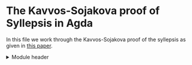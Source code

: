 # The Kavvos-Sojakova proof of Syllepsis in Agda

In this file we work through the Kavvos-Sojakova proof of the syllepsis as given in [this paper](https://dl.acm.org/doi/10.1145/3531130.3533347).

<details>
<summary> Module header </summary>
```agda
module Syllepsis where

open import Agda.Builtin.Equality

variable
  X Y Z : Set
  x y z w : X
  p q r s t u v : x ≡ y
```
</details>

We start by defining composition of paths. Note that the one below is the weakest form of equality we can give with the J rule, and does not give us the definitional equality `refl ∙ p = p′. This was done to see if any of the paper proof relied on this property, and it was found that this was used in two places, which were both easily fixable. After this we give the horizontal composition of 2-paths, and both whiskering operations, as in the paper.
```agda
infixr 5 _∙_
_∙_ : x ≡ y → y ≡ z → x ≡ z
refl ∙ refl = refl

infixl 6 _⋆_
_⋆_ : (α : p ≡ q) → (β : r ≡ s) → p ∙ r ≡ q ∙ s
refl ⋆ refl = refl

lwhisk : (p : x ≡ y) → (α : q ≡ r) → p ∙ q ≡ p ∙ r
lwhisk p refl = refl

rwhisk : (α : p ≡ q) → (r : y ≡ z) → p ∙ r ≡ q ∙ r
rwhisk refl r = refl
```

We next give some standard properties of equality.
<details>
<summary>Standard properties of equality</summary>
```agda
sym : x ≡ y → y ≡ x
sym refl = refl

linv : (p : x ≡ y) → sym p ∙ p ≡ refl
linv refl = refl

rinv : (p : x ≡ y) → p ∙ sym p ≡ refl
rinv refl = refl

cong : (f : X → Y) → x ≡ y → f x ≡ f y
cong f refl = refl

cong₂ : (f : X → Y → Z) → x ≡ y → z ≡ w → f x z ≡ f y w
cong₂ f refl refl = refl

lunit : (p : x ≡ y) → refl ∙ p ≡ p
lunit refl = refl

runit : (p : x ≡ y) → p ∙ refl ≡ p
runit refl = refl

assoc : (p : x ≡ y) → (q : y ≡ z) → (r : z ≡ w) → (p ∙ q) ∙ r ≡ p ∙ (q ∙ r)
assoc refl refl refl = refl
```
</details>

Using these we can set up equational reasoning, as in the [standard library](https://agda.github.io/agda-stdlib/Relation.Binary.PropositionalEquality.Core.html#2708). We set this up slightly differently to normal, so that no extra reflexivity is added to the end of the proof. This is necessary as we are trying to reason about the paths we define with equational reasoning. Equational reasoning does not allow us to do anything tha could not be done with path composition, but it increases the readability of proofs considerably.

<details>
<summary>Equational Reasoning</summary>
```agda
module ≡-Reasoning {A : Set} where

  infixr 3 step-end step-end˘
  infixr 2 _≡⟨⟩_ step-≡ step-≡˘
  infix  1 begin_

  begin_ : ∀{x y : A} → x ≡ y → x ≡ y
  begin_ x≡y = x≡y

  _≡⟨⟩_ : ∀ (x {y} : A) → x ≡ y → x ≡ y
  _ ≡⟨⟩ x≡y = x≡y

  step-≡ : ∀ (x {y z} : A) → y ≡ z → x ≡ y → x ≡ z
  step-≡ _ y≡z x≡y = x≡y ∙ y≡z

  step-≡˘ : ∀ (x {y z} : A) → y ≡ z → y ≡ x → x ≡ z
  step-≡˘ _ y≡z y≡x = (sym y≡x) ∙ y≡z

  step-end : ∀ (x y : A) → x ≡ y → x ≡ y
  step-end _ _ x≡y = x≡y

  step-end˘ : ∀ (x y : A) → y ≡ x → x ≡ y
  step-end˘ _ _ y≡x = sym y≡x

  syntax step-≡  x y≡z x≡y = x ≡⟨  x≡y ⟩ y≡z
  syntax step-≡˘ x y≡z y≡x = x ≡˘⟨ y≡x ⟩ y≡z
  syntax step-end  x y x≡y = x ≡⟨  x≡y ⟩′ y ∎
  syntax step-end˘ x y y≡x = x ≡˘⟨ y≡x ⟩′ y ∎
```
</details>

## Squares
We next formalise the various lemmas about squares that appear in section 5. This is a change in order from the paper, but allows us to keep all square related lemmas in the same place, at the cost of delaying the definition of Eckmann-Hilton. We start with the definition of a square.
```agda
Square : (p : x ≡ y) → (q : x ≡ z) → (r : y ≡ w) → (s : z ≡ w) → Set
Square p q r s = p ∙ r ≡ q ∙ s
```
We now show Lemma 3.1, that degenerate squares are equivalent to paths. We rename ⇉ and ⇊ to cancel→ and cancel↓ as ⇉ and ⇊ are hard to read.
```agda
cancel→ : Square p refl refl q → p ≡ q
cancel→ {p = p} {q = q} α = begin
  p
    ≡˘⟨ runit p ⟩
  p ∙ refl
    ≡⟨ α ⟩
  refl ∙ q
    ≡⟨ lunit q ⟩′
  q ∎
  where open ≡-Reasoning

cancel→′ : p ≡ q → Square p refl refl q
cancel→′ {p = p} {q = q} α = begin
  p ∙ refl
    ≡⟨ runit p ⟩
  p
    ≡⟨ α ⟩
  q
    ≡˘⟨ lunit q ⟩′
  refl ∙ q ∎
  where open ≡-Reasoning

cancel→linv : {p q : x ≡ y} → (α : Square p refl refl q) → cancel→′ (cancel→ α) ≡ α
cancel→linv {p = p} {q = q} α = begin
  runit p ∙ (sym (runit p) ∙ α ∙ lunit q) ∙ sym (lunit q)
    ≡⟨ lwhisk (runit p) (assoc _ _ _) ⟩
  runit p ∙ sym (runit p) ∙ (α ∙ lunit q) ∙ sym (lunit q)
    ≡˘⟨ assoc _ _ _ ⟩
  (runit p ∙ sym (runit p)) ∙ (α ∙ lunit q) ∙ sym (lunit q)
    ≡⟨ (rinv (runit p)) ⋆ (assoc _ _ _ ∙ (refl ⋆ rinv (lunit q))) ⟩
  refl ∙ α ∙ refl
    ≡⟨ lunit (α ∙ refl) ⟩
  α ∙ refl
    ≡⟨ runit α ⟩′
  α ∎
  where open ≡-Reasoning

cancel→rinv : (α : p ≡ q) → cancel→ (cancel→′ α) ≡ α
cancel→rinv {p = refl} refl = refl

cancel↓ : Square refl q p refl → p ≡ q
cancel↓ {q = q} {p = p} α = begin
  p
    ≡˘⟨ lunit p ⟩
  refl ∙ p
    ≡⟨ α ⟩
  q ∙ refl
    ≡⟨ runit q ⟩′
  q ∎
  where open ≡-Reasoning

cancel↓′ : p ≡ q → Square refl q p refl
cancel↓′ {p = p} {q = q} α = begin
  refl ∙ p
    ≡⟨ lunit p ⟩
  p
    ≡⟨ α ⟩
  q
    ≡˘⟨ runit q ⟩′
  q ∙ refl ∎
  where open ≡-Reasoning

cancel↓linv : {p q : x ≡ y} → (α : Square refl p q refl) → cancel↓′ (cancel↓ α) ≡ α
cancel↓linv {p = p} {q = q} α = begin
  lunit q ∙ (sym (lunit q) ∙ α ∙ runit p) ∙ sym (runit p)
    ≡⟨ lwhisk (lunit q) (assoc _ _ _) ⟩
  lunit q ∙ sym (lunit q) ∙ (α ∙ runit p) ∙ sym (runit p)
    ≡˘⟨ assoc _ _ _ ⟩
  (lunit q ∙ sym (lunit q)) ∙ (α ∙ runit p) ∙ sym (runit p)
    ≡⟨ rinv (lunit q) ⋆ (assoc _ _ _ ∙ (refl ⋆ rinv (runit p))) ⟩
  refl ∙ α ∙ refl
    ≡⟨ lunit (α ∙ refl) ⟩
  α ∙ refl
    ≡⟨ runit α ⟩′
  α ∎
  where open ≡-Reasoning
```

We can define the horizontal and vertical composition of squares.
```agda
horiz : Square p q r s → Square s t u v → Square p (q ∙ t) (r ∙ u) v
horiz {p = p} {q = q} {r = r} {s = s} {t = t} {u = u} {v = v} α β = begin
  p ∙ (r ∙ u)
    ≡˘⟨ assoc p r u ⟩
  (p ∙ r) ∙ u
    ≡⟨ rwhisk α u ⟩
  (q ∙ s) ∙ u
    ≡⟨ assoc q s u ⟩
  q ∙ (s ∙ u)
    ≡⟨ lwhisk q β ⟩
  q ∙ (t ∙ v)
    ≡˘⟨ assoc q t v ⟩′
  (q ∙ t) ∙ v ∎
  where open ≡-Reasoning

vert : Square p q r s → Square t r u v → Square (p ∙ t) q u (s ∙ v)
vert {p = p} {q = q} {r = r} {s = s} {t = t} {u = u} {v = v} α β = begin
  (p ∙ t) ∙ u
    ≡⟨ assoc p t u ⟩
  p ∙ (t ∙ u)
    ≡⟨ lwhisk p β ⟩
  p ∙ (r ∙ v)
    ≡˘⟨ assoc p r v ⟩
  (p ∙ r) ∙ v
    ≡⟨ rwhisk α v ⟩
  (q ∙ s) ∙ v
    ≡⟨ assoc q s v ⟩′
  q ∙ (s ∙ v) ∎
  where open ≡-Reasoning
```

We prove lemmas 5.1 and 5.2. The helper functions here abstract over the equivalences between paths and degenerate squares at which point we can use `cancel→linv` to fix the type.
```agda
horiz→help : {p q r : x ≡ y} → (α : p ≡ q) → (β : q ≡ r) → α ∙ β ≡ cancel→ (horiz (cancel→′ α) (cancel→′ β))
horiz→help {p = refl} refl refl = refl

horiz→ : {p q r : x ≡ y} → (α : Square p refl refl q) → (β : Square q refl refl r) → cancel→ α ∙ cancel→ β ≡ cancel→ (horiz α β)
horiz→ α β = (horiz→help (cancel→ α) (cancel→ β)) ∙ cong₂ (λ a b → cancel→ (horiz a b)) (cancel→linv α) (cancel→linv β)

vert→help : {p q : x ≡ y} → {r s : y ≡ z} → (α : p ≡ q) → (β : r ≡ s) → α ⋆ β ≡ cancel→ (vert (cancel→′ α) (cancel→′ β))
vert→help {p = refl} {r = refl} refl refl = refl

vert→ : {p q : x ≡ y} → {r s : y ≡ z} → (α : Square p refl refl q) → (β : Square r refl refl s) → cancel→ α ⋆ cancel→ β ≡ cancel→ (vert α β)
vert→ α β = vert→help (cancel→ α) (cancel→ β) ∙ cong₂ (λ a b → cancel→ (vert a b)) (cancel→linv α) (cancel→linv β)
```

## Eckmann-Hilton
We can now prove Eckmann-Hilton, starting with Lemmas 2.1 and 2.2, which proceed by path induction as promised.
```agda
ulnat : (α : p ≡ q) → Square (lwhisk refl α) (lunit p) (lunit q) α
ulnat {p = refl} refl = refl

urnat : (α : p ≡ q) → Square (rwhisk α refl) (runit p) (runit q) α
urnat {q = refl} refl = refl

wlrnat : {p q : x ≡ y} → {r s : y ≡ z} → (α : p ≡ q) → (β : r ≡ s)
       → Square (lwhisk p β) (rwhisk α r) (rwhisk α s) (lwhisk q β)
wlrnat refl refl = refl
```

Eckmann-Hilton is then the following.
```agda
eh : (p q : refl {x = x} ≡ refl) → p ∙ q ≡ q ∙ p
eh p q = begin
  p ∙ q
    ≡˘⟨ cancel→ (ulnat p) ⋆ cancel→ (urnat q) ⟩
  lwhisk refl p ∙ rwhisk q refl
    ≡⟨ wlrnat q p ⟩
  rwhisk q refl ∙ lwhisk refl p
    ≡⟨ cancel→ (urnat q) ⋆ cancel→ (ulnat p) ⟩′
  q ∙ p ∎
  where open ≡-Reasoning
```

We can prove the lemmas for Eckmann-Hilton on reflexivity as in the paper. The helper functions here correspond to the 'pentagon' equations in the paper.
```agda
ehlreflhelp : {p q : x ≡ y} → (α : p ≡ q) → (r : y ≡ z) → (s : p ∙ r ≡ q ∙ r) → (θ : rwhisk α r ≡ s)
            → (sym (refl ⋆ θ) ∙ wlrnat α refl ∙ θ ⋆ refl) ∙ runit s ≡ lunit s
ehlreflhelp refl r .(rwhisk refl r) refl = refl

ehlrefl : (p : refl {x = x} ≡ refl) → eh refl p ∙ runit p ≡ lunit p
ehlrefl p = ehlreflhelp p refl p (cancel→ (urnat p))

ehrreflhelp : (p : x ≡ y) → {q r : y ≡ z} → (β : q ≡ r) → (s : p ∙ q ≡ p ∙ r) → (θ : lwhisk p β ≡ s)
            → (sym (θ ⋆ refl) ∙ wlrnat refl β ∙ refl ⋆ θ) ∙ lunit s ≡ runit s
ehrreflhelp p refl .(lwhisk p refl) refl = refl

ehrrefl : (p : refl {x = x} ≡ refl) → eh p refl ∙ lunit p ≡ runit p
ehrrefl p = ehrreflhelp refl p p (cancel→ (ulnat p))
```

We can also give proofs of both Lemmas 6.1 and 6.2. Again, as promised the results follow quickly from path induction. In the first two naturality lemmas we are left with a very degenerate square, which can be filled with `cancel↓′` on `refl`.
```agda
ehnatl : {p q : refl {x = x} ≡ refl} → (α : p ≡ q) → (r : refl {x = x} ≡ refl) → Square (rwhisk α r) (eh p r) (eh q r) (lwhisk r α)
ehnatl refl r = cancel↓′ refl

ehnatr : {p q : refl {x = x} ≡ refl} → (α : p ≡ q) → (r : refl {x = x} ≡ refl) → Square (lwhisk r α) (eh r p) (eh r q) (rwhisk α r)
ehnatr refl r = cancel↓′ refl

ehnatlnat : {p : refl {x = x} ≡ refl} → (α : refl ≡ p) → horiz (ehnatl α refl) (ulnat α) ≡ lwhisk (rwhisk α refl) (ehrrefl p) ∙ urnat α
ehnatlnat refl = refl

ehnatrnat : {p : refl {x = x} ≡ refl} → (α : refl ≡ p) → horiz (ehnatr α refl) (urnat α) ≡ lwhisk (lwhisk refl α) (ehlrefl p) ∙ ulnat α
ehnatrnat refl = refl
```

## The Syllepsis

We now have all the components of the syllepsis. The paper splits the syllepsis into a square `squareb`, and two triangles `trianglea` and `triangleb`. We cane construct `squareb` easily by path induction.
```agda
squareb : {p q r s : refl {x = x} ≡ refl} → (α : p ≡ q) → (β : r ≡ s) → Square (wlrnat α β ⋆ refl) (vert (ehnatr β p) (ehnatl α s)) (vert (ehnatl α r) (ehnatr β q)) (refl ⋆ sym (wlrnat β α))
squareb refl refl = cancel↓′ refl
```
We will construct triangles a and c with the second proof given in the paper. We start by proving lemma 7.2. We first use path induction over the last two arguments, and then pass from degenerate squares to paths in `squarelemhelp` which allows us to finish the proof using path induction.
```agda
squarelemhelp : {p q r : x ≡ y} → {u v w : y ≡ z}
              → (α : p ≡ q)
              → (β : q ≡ r)
              → (γ : u ≡ v)
              → (δ : v ≡ w)
              → α ⋆ γ ∙ β ⋆ δ ≡ (α ∙ β) ⋆ (γ ∙ δ)
squarelemhelp refl refl refl refl = refl

squarelem : {p q r : x ≡ y} → {u v w : y ≡ z}
          → (α : Square p refl refl q)
          → (β : Square q refl refl r)
          → (γ : Square u refl refl v)
          → (δ : Square v refl refl w)
          → (ϕ : Square p refl refl r)
          → (θ : Square u refl refl w)
          → (horiz α β ≡ ϕ)
          → (horiz γ δ ≡ θ)
          → cancel→ (vert α γ) ∙ cancel→ β ⋆ cancel→ δ ≡ cancel→ ϕ ⋆ cancel→ θ
squarelem α β γ δ .(horiz α β) .(horiz γ δ) refl refl = begin
  cancel→ (vert α γ) ∙ cancel→ β ⋆ cancel→ δ
    ≡˘⟨ cong (_∙ cancel→ β ⋆ cancel→ δ) (vert→ α γ) ⟩
  cancel→ α ⋆ cancel→ γ ∙ cancel→ β ⋆ cancel→ δ
    ≡⟨ squarelemhelp (cancel→ α) (cancel→ β) (cancel→ γ) (cancel→ δ) ⟩
  (cancel→ α ∙ cancel→ β) ⋆ (cancel→ γ ∙ cancel→ δ)
    ≡⟨ cong₂ _⋆_ (horiz→ α β) (horiz→ γ δ) ⟩′
  cancel→ (horiz α β) ⋆ cancel→ (horiz γ δ) ∎
  where open ≡-Reasoning
```

After this, triangles a and c can be constructed by applying `squarelem`, letting agda solve all the arguments apart from the last two, and then using `ehnatrnat` and `ehnatlnat` to fill the equalities. As noted in the introduction, there were exactly two places where the definitional equality `refl ∙ p = p` was used in the paper and this was for these two equalities. These are luckily easily fixed by applying a left unit path.
```agda
trianglea : (p q : refl {x = refl {x = x}} ≡ refl) → cancel→ (vert (ehnatr p refl) (ehnatl q refl))
                                                   ∙ cancel→ (urnat p) ⋆ cancel→ (ulnat q)
                                                   ≡ cancel→ (ulnat p) ⋆ cancel→ (urnat q)
trianglea p q = squarelem (ehnatr p refl) (urnat p) (ehnatl q refl) (ulnat q) (ulnat p) (urnat q) (ehnatrnat p ∙ lunit (ulnat p)) (ehnatlnat q ∙ lunit (urnat q))

trianglec : (p q : refl {x = refl {x = x}} ≡ refl) → cancel→ (vert (ehnatl q refl) (ehnatr p refl))
                                                   ∙ cancel→ (ulnat q) ⋆ cancel→ (urnat p)
                                                   ≡ cancel→ (urnat q) ⋆ cancel→ (ulnat p)
trianglec p q = squarelem (ehnatl q refl) (ulnat q) (ehnatr p refl) (urnat p) (urnat q) (ulnat p) (ehnatlnat q ∙ lunit (urnat q)) (ehnatrnat p ∙ lunit (ulnat p))
```

We then construct the syllepsis generator from Lemma 7.3. In contrast to the paper proof, we first induct on all of `a21`, `a31`, `a24`, `a53`, `a56`, and the lower triangle (note that `a31` is not inducted on in the paper proof). We then use a with extraction to get access to the path `ϕ ≡ ψ` so that we can induct on it. After this we simply need to rewrite by `t1` (using a `sym (runit _)` to simplify its type.
```agda
syllepsisgen : {a1 a2 a3 a4 a5 a6 : x ≡ y}
             → (a21 : a2 ≡ a1)
             → (a31 : a3 ≡ a1)
             → (a24 : a2 ≡ a4)
             → (a53 : a5 ≡ a3)
             → (a46 : a4 ≡ a6)
             → (a56 : a5 ≡ a6)
             → (ϕ : Square a2 refl refl a3)
             → (θ : Square a4 refl refl a5)
             → (t1 : cancel→ ϕ ∙ a31 ≡ a21)
             → (t2 : cancel→ θ ∙ a56 ≡ a46)
             → (square : Square (a24 ⋆ refl) ϕ θ (refl ⋆ sym a53))
             → (sym a21 ∙ a24 ∙ a46) ∙ (sym a56 ∙ a53 ∙ a31) ≡ refl
syllepsisgen refl refl refl refl .(cancel→ θ ∙ refl) refl ϕ θ t1 refl square with cancel↓ square
... | refl rewrite sym (runit _) ∙ t1 = refl
```

Finally we can use `syllepsisgen` with `trianglea`, `squareb` and `trianglec` to get the syllepsis.
```agda
syllepsis : (p q : refl {x = refl {x = x}} ≡ refl) → eh p q ∙ eh q p ≡ refl
syllepsis p q = syllepsisgen (cancel→ (ulnat p) ⋆ cancel→ (urnat q))
                             (cancel→ (urnat p) ⋆ cancel→ (ulnat q))
                             (wlrnat q p)
                             (wlrnat p q)
                             (cancel→ (urnat q) ⋆ cancel→ (ulnat p))
                             (cancel→ (ulnat q) ⋆ cancel→ (urnat p))
                             (vert (ehnatr p refl) (ehnatl q refl))
                             (vert (ehnatl q refl) (ehnatr p refl))
                             (trianglea p q)
                             (trianglec p q)
                             (squareb q p)
```

## Final remarks
Overall, the proof was easy to follow and translate into Agda, and I believe the final proof is very clean. We could neaten up the above proof slightly by using a right computing equality (such that `p ∙ refl = refl` definitionally) which should allow us to use the standard setup for equational reasoning.

Thanks goes to Kristina Sojakova and Alex Kavvos for constructing the original proof, writing the proof up, and presenting it at HoTT/UF and LICS.
